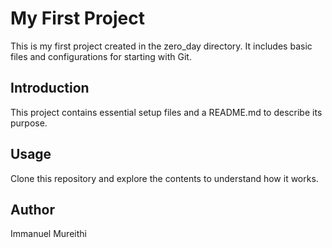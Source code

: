 # My First Project

This is my first project created in the zero_day directory. It includes basic files and configurations for starting with Git.

## Introduction

This project contains essential setup files and a README.md to describe its purpose.

## Usage

Clone this repository and explore the contents to understand how it works.

## Author

Immanuel Mureithi
